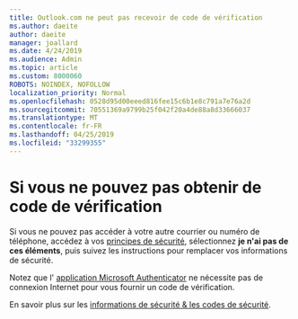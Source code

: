 ```yaml
---
title: Outlook.com ne peut pas recevoir de code de vérification
ms.author: daeite
author: daeite
manager: joallard
ms.date: 4/24/2019
ms.audience: Admin
ms.topic: article
ms.custom: 8000060
ROBOTS: NOINDEX, NOFOLLOW
localization_priority: Normal
ms.openlocfilehash: 0528d95d00eeed816fee15c6b1e8c791a7e76a2d
ms.sourcegitcommit: 70551369a9799b25f042f20a4de88a8d33666037
ms.translationtype: MT
ms.contentlocale: fr-FR
ms.lasthandoff: 04/25/2019
ms.locfileid: "33299355"
---
```

# <a name="if-you-cant-get-verification-codes"></a>Si vous ne pouvez pas obtenir de code de vérification

Si vous ne pouvez pas accéder à votre autre courrier ou numéro de téléphone, accédez à vos [principes de sécurité](https://account.microsoft.com/security), sélectionnez **je n'ai pas de ces éléments**, puis suivez les instructions pour remplacer vos informations de sécurité.

Notez que l' [application Microsoft Authenticator](https://go.microsoft.com/fwlink/?linkid=2016117) ne nécessite pas de connexion Internet pour vous fournir un code de vérification.

En savoir plus sur les [informations de sécurité & les codes de sécurité](https://support.microsoft.com/help/12428/).